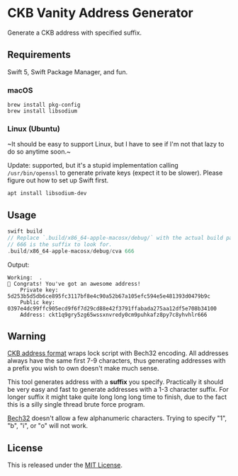 # CKB Vanity Address Generator

Generate a CKB address with specified suffix.

## Requirements

Swift 5, Swift Package Manager, and fun.

### macOS

```shell
brew install pkg-config
brew install libsodium
```

### Linux (Ubuntu)

~It should be easy to support Linux, but I have to see if I'm not that lazy to do so anytime soon.~

Update: supported, but it's a stupid implementation calling `/usr/bin/openssl` to generate private keys (expect it to be slower).
Please figure out how to set up Swift first.

```shell
apt install libsodium-dev
```

## Usage

```swift
swift build
// Replace `.build/x86_64-apple-macosx/debug/` with the actual build path on your machine.
// 666 is the suffix to look for.
.build/x86_64-apple-macosx/debug/cva 666
```

Output:

```shell
Working:  .
🎉 Congrats! You've got an awesome address!
	Private key: 5d253b5d5db6ce895fc3117bf8e4c90a52b67a105efc594e5e481393d0479b9c
	Public key: 0397e4dc99ffc905ecd9f6f7d29cd88e42f3791ffabada275aa12df5e708b34100
	Address: ckt1q9gry5zg65wssxnvredy0cm9puhkafz8py7c8yhvhlr666
```

## Warning

[CKB address format](https://github.com/nervosnetwork/rfcs/blob/c1edeeefdc0768c024e6a9f035bc5b099f61ccbb/rfcs/0000-address-format/0000-address-format.md) wraps lock script with Bech32 encoding. All addresses always have the same first 7-9 characters, thus generating addresses with a prefix you wish to own doesn't make much sense.

This tool generates address with a **suffix** you specify. Practically it should be very easy and fast to generate addresses with a 1-3 character suffix. For longer suffix it might take quite long long long time to finish, due to the fact this is a silly single thread brute force program.

[Bech32](https://github.com/bitcoin/bips/blob/master/bip-0173.mediawiki#bech32) doesn't allow a few alphanumeric characters. Trying to specify "1", "b", "i", or "o" will not work.

## License

This is released under the [MIT License](LICENSE).
